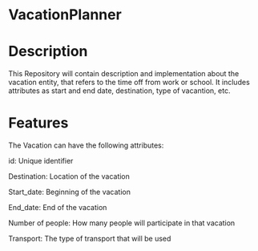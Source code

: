 # VacationPlanner
# Description
This Repository will contain description and implementation about the vacation entity, that refers to the time off from work or school. It includes attributes as start and end date, destination, type of vacantion, etc.

# Features
The Vacation can have the following attributes:
  
  id: Unique identifier

  Destination: Location of the vacation
  
  Start_date: Beginning of the vacation
  
  End_date: End of the vacation

  Number of people: How many people will participate in that vacation

  Transport: The type of transport that will be used
